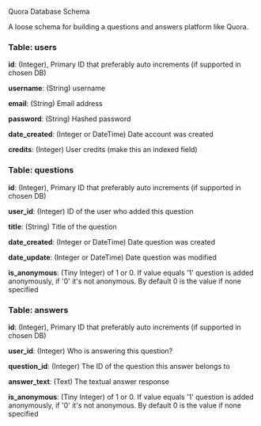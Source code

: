 
Quora Database Schema

A loose schema for building a questions and answers platform like Quora.

### Table: users

**id**: (Integer), Primary ID that preferably auto increments (if supported in chosen DB)

**username**: (String) username

**email**: (String) Email address

**password**: (String) Hashed password

**date_created**: (Integer or DateTime) Date account was created

**credits**: (Integer) User credits (make this an indexed field)

### Table: questions

**id**: (Integer), Primary ID that preferably auto increments (if supported in chosen DB)

**user_id**: (Integer) ID of the user who added this question

**title**: (String) Title of the question

**date_created**: (Integer or DateTime) Date question was created

**date_update**: (Integer or DateTime) Date question was modified

**is_anonymous**: (Tiny Integer) of 1 or 0. If value equals '1' question is added anonymously, if '0' it's not anonymous. By default 0 is the value if none specified

### Table: answers

**id**: (Integer), Primary ID that preferably auto increments (if supported in chosen DB)

**user_id**: (Integer) Who is answering this question?

**question_id**: (Integer) The ID of the question this answer belongs to

**answer_text**: (Text) The textual answer response

**is_anonymous**: (Tiny Integer) of 1 or 0. If value equals '1' question is added anonymously, if '0' it's not anonymous. By default 0 is the value if none specified
